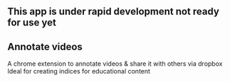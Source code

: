 ## This app is under rapid development not ready for use yet

## Annotate videos
A chrome extension to annotate videos & share it with others via dropbox
Ideal for creating indices for educational content
